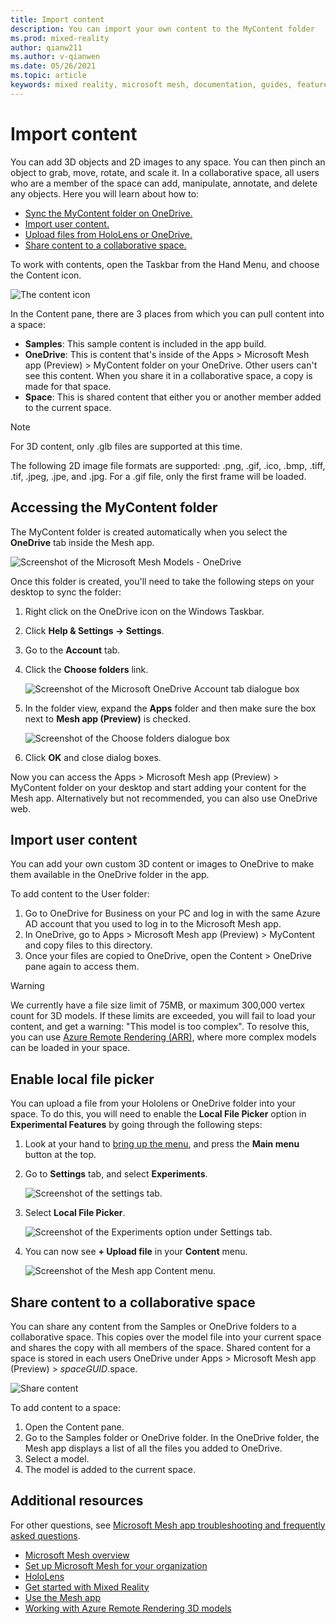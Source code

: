 ```yaml
---
title: Import content
description: You can import your own content to the MyContent folder
ms.prod: mixed-reality
author: qianw211
ms.author: v-qianwen
ms.date: 05/26/2021
ms.topic: article
keywords: mixed reality, microsoft mesh, documentation, guides, features, holograms, spaces
---
```


# Import content

You can add 3D objects and 2D images to any space. You can then pinch an object to grab, move, rotate, and scale it. In a collaborative space, all users who are a member of the space can add, manipulate, annotate, and delete any objects.  Here you will learn about how to:

* [Sync the MyContent folder on OneDrive.](#accessing-the-mycontent-folder)
* [Import user content.](#import-user-content)
* [Upload files from HoloLens or OneDrive.](#enable-local-file-picker)
* [Share content to a collaborative space.](#share-content-to-a-collaborative-space)

To work with contents, open the Taskbar from the Hand Menu, and choose the Content icon.

![The content icon](\media\content-pane.png)

In the Content pane, there are 3 places from which you can pull content into a space:

- **Samples**: This sample content is included in the app build.
- **OneDrive**: This is content that's inside of the Apps > Microsoft Mesh app (Preview) > MyContent folder on your OneDrive. Other users can't see this content. When you share it in a collaborative space, a copy is made for that space.
- **Space**: This is shared content that either you or another member added to the current space.

> [!NOTE]
> For 3D content, only .glb files are supported at this time.

The following 2D image file formats are supported: .png, .gif, .ico, .bmp, .tiff, .tif, .jpeg, .jpe, and .jpg.  For a .gif file, only the first frame will be loaded.

## Accessing the MyContent folder

The MyContent folder is created automatically when you select the **OneDrive** tab inside the Mesh app.  

![Screenshot of the Microsoft Mesh Models - OneDrive](media\mesh-onedrive.png)

Once this folder is created, you'll need to take the following steps on your desktop to sync the folder:

1. Right click on the OneDrive icon on the Windows Taskbar.
1. Click **Help & Settings -> Settings**.
1. Go to the **Account** tab.
1. Click the **Choose folders** link.

    ![Screenshot of the Microsoft OneDrive Account tab dialogue box](media\onedrive-choose-folders.png)

1. In the folder view, expand the **Apps** folder and then make sure the box next to **Mesh app (Preview)** is checked.

    ![Screenshot of the Choose folders dialogue box](media\mesh-app-folder.png)

1. Click **OK** and close dialog boxes.

Now you can access the Apps > Microsoft Mesh app (Preview) > MyContent folder on your desktop and start adding your content for the Mesh app.  Alternatively but not recommended, you can also use OneDrive web.

## Import user content

You can add your own custom 3D content or images to OneDrive to make them available in the OneDrive folder in the app.

To add content to the User folder:

1. Go to OneDrive for Business on your PC and log in with the same Azure AD account that you used to log in to the Microsoft Mesh app.
1. In OneDrive, go to Apps > Microsoft Mesh app (Preview) > MyContent and copy files to this directory.
1. Once your files are copied to OneDrive, open the Content > OneDrive pane again to access them.

>[!Warning]
>We currently have a file size limit of 75MB, or maximum 300,000 vertex count for 3D models. If these limits are exceeded, you will fail to load your content, and get a warning: "This model is too complex". To resolve this, you can use [Azure Remote Rendering (ARR)](/mesh/mesh-app/arr-content), where more complex models can be loaded in your space.

## Enable local file picker

You can upload a file from your Hololens or OneDrive folder into your space.  To do this, you will need to enable the **Local File Picker** option in **Experimental Features** by going through the following steps:  

1. Look at your hand to [bring up the menu](use-mesh.md#the-hand-menu), and press the **Main menu** button at the top.
1. Go to **Settings** tab, and select **Experiments**.

    ![Screenshot of the **settings** tab.](media\mesh-app-settings.jpg)

1. Select **Local File Picker**.

    ![Screenshot of the **Experiments** option under **Settings** tab.](media\experimental-features-local-files.jpg)

1. You can now see **+ Upload file** in your **Content** menu.

     ![Screenshot of the Mesh app **Content** menu.](media\content-upload-files.jpg)

## Share content to a collaborative space

You can share any content from the Samples or OneDrive folders to a collaborative space. This copies over the model file into your current space and shares the copy with all members of the space. Shared content for a space is stored in each users OneDrive under Apps > Microsoft Mesh app (Preview) > _spaceGUID_.space.

![Share content](\media\share-content.png)

To add content to a space:

1. Open the Content pane.
1. Go to the Samples folder or OneDrive folder. In the OneDrive folder, the Mesh app displays a list of all the files you added to OneDrive.
1. Select a model.
1. The model is added to the current space.

## Additional resources

For other questions, see [Microsoft Mesh app troubleshooting and frequently asked questions](faq.md).

- [Microsoft Mesh overview](../overview.md)
- [Set up Microsoft Mesh for your organization](../provisioning.md)
- [HoloLens](/hololens/)
- [Get started with Mixed Reality](/windows/mixed-reality/discover/get-started-with-mr)
- [Use the Mesh app](use-mesh.md)
- [Working with Azure Remote Rendering 3D models](arr-content.md)
